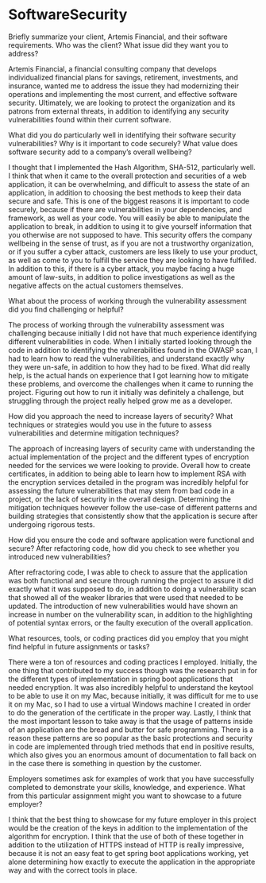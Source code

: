 # SoftwareSecurity
Briefly summarize your client, Artemis Financial, and their software requirements. Who was the client? What issue did they want you to address?

Artemis Financial, a financial consulting company that develops individualized financial plans for savings, retirement, investments, and insurance, wanted me to address the issue they had modernizing their operations and implementing the most current, and effective software security. Ultimately, we are looking to protect the organization and its patrons from external threats, in addition to identifying any security vulnerabilities found within their current software.

What did you do particularly well in identifying their software security vulnerabilities? Why is it important to code securely? What value does software security add to a company’s overall wellbeing?

I thought that I implemented the Hash Algorithm, SHA-512, particularly well. I think that when it came to the overall protection and securities of a web application, it can be overwhelming, and difficult to assess the state of an application, in addition to choosing the best methods to keep their data secure and safe. This is one of the biggest reasons it is important to code securely, because if there are vulnerabilities in your dependencies, and framework, as well as your code. You will easily be able to manipulate the application to break, in addition to using it to give yourself information that you otherwise are not supposed to have. This security offers the company wellbeing in the sense of trust, as if you are not a trustworthy organization, or if you suffer a cyber attack, customers are less likely to use your product, as well as come to you to fulfill the service they are looking to have fulfilled. In addition to this, if there is a cyber attack, you maybe facing a huge amount of law-suits, in addition to police investigations as well as the negative affects on the actual customers themselves.

What about the process of working through the vulnerability assessment did you find challenging or helpful?

The process of working through the vulnerability assessment was challenging because initially I did not have that much experience identifying different vulnerabilities in code. When I initially started looking through the code in addition to identifying the vulnerabilities found in the OWASP scan, I had to learn how to read the vulnerabilities, and understand exactly why they were un-safe, in addition to how they had to be fixed. What did really help, is the actual hands on experience that I got learning how to mitigate these problems, and overcome the challenges when it came to running the project. Figuring out how to run it initially was definitely a challenge, but struggling through the project really helped grow me as a developer.

How did you approach the need to increase layers of security? What techniques or strategies would you use in the future to assess vulnerabilities and determine mitigation techniques?

The approach of increasing layers of security came with understanding the actual implementation of the project and the different types of encryption needed for the services we were looking to provide. Overall how to create certificates, in addition to being able to learn how to implement RSA with the encryption services detailed in the program was incredibly helpful for assessing the future vulnerabilities that may stem from bad code in a project, or the lack of security in the overall design. Determining the mitigation techniques however follow the use-case of different patterns and building strategies that consistently show that the application is secure after undergoing rigorous tests. 

How did you ensure the code and software application were functional and secure? After refactoring code, how did you check to see whether you introduced new vulnerabilities?

After refractoring code, I was able to check to assure that the application was both functional and secure through running the project to assure it did exactly what it was supposed to do, in addition to doing a vulnerability scan that showed all of the weaker libraries that were used that needed to be updated. The introduction of new vulnerabilities would have shown an increase in number on the vulnerability scan, in addition to the highlighting of potential syntax errors, or the faulty execution of the overall application.

What resources, tools, or coding practices did you employ that you might find helpful in future assignments or tasks?

There were a ton of resources and coding practices I employed. Initially, the one thing that contributed to my success though was the research put in for the different types of implementation in spring boot applications that needed encryption. It was also incredibly helpful to understand the keytool to be able to use it on my Mac, because initially, it was difficult for me to use it on my Mac, so I had to use a virtual Windows machine I created in order to do the generation of the certificate in the proper way. Lastly, I think that the most important lesson to take away is that the usage of patterns inside of an application are the bread and butter for safe programming. There is a reason these patterns are so popular as the basic protections and security in code are implemented through tried methods that end in positive results, which also gives you an enormous amount of documentation to fall back on in the case there is something in question by the customer.

Employers sometimes ask for examples of work that you have successfully completed to demonstrate your skills, knowledge, and experience. What from this particular assignment might you want to showcase to a future employer?

I think that the best thing to showcase for my future employer in this project would be the creation of the keys in addition to the implementation of the algorithm for encryption. I think that the use of both of these together in addition to the utilization of HTTPS instead of HTTP is really impressive, because it is not an easy feat to get spring boot applications working, yet alone determining how exactly to execute the application in the appropriate way and with the correct tools in place.
